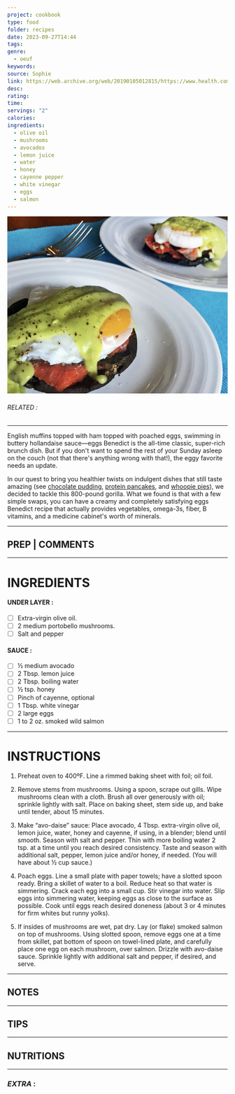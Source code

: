 ```yaml
---
project: cookbook
type: food
folder: recipes
date: 2023-09-27T14:44
tags: 
genre:
  - oeuf
keywords: 
source: Sophie
link: https://web.archive.org/web/20190105012815/https://www.health.com/food/healthy-eggs-benedict
desc: 
rating: 
time: 
servings: "2"
calories: 
ingredients:
  - olive oil
  - mushrooms
  - avocados
  - lemon juice
  - water
  - honey
  - cayenne pepper
  - white vinegar
  - eggs
  - salmon
---
```


![IMAGE](image_439.png)

###### *RELATED* : 
---
English muffins topped with ham topped with poached eggs, swimming in buttery hollandaise sauce—eggs Benedict is the all-time classic, super-rich brunch dish. But if you don't want to spend the rest of your Sunday asleep on the couch (not that there's anything wrong with that!), the eggy favorite needs an update.

In our quest to bring you healthier twists on indulgent dishes that still taste amazing (see [chocolate pudding](https://web.archive.org/web/20190105012815/https://www.health.com/recipes/how-to-make-chocolate-avocado-pudding), [protein pancakes](https://web.archive.org/web/20190105012815/https://www.health.com/food/protein-pancake-recipes), and [whoopie pies](https://web.archive.org/web/20190105012815/https://www.health.com/food/healthy-whoopie-pie)), we decided to tackle this 800-pound gorilla. What we found is that with a few simple swaps, you can have a creamy and completely satisfying eggs Benedict recipe that actually provides vegetables, omega-3s, fiber, B vitamins, and a medicine cabinet's worth of minerals.

---
## PREP | COMMENTS



---
# INGREDIENTS

#### UNDER LAYER :

- [ ] Extra-virgin olive oil.   
- [ ] 2 medium portobello mushrooms.   
- [ ] Salt and pepper

#### SAUCE :

- [ ] ½ medium avocado
- [ ] 2 Tbsp. lemon juice
- [ ] 2 Tbsp. boiling water
- [ ] ½ tsp. honey
- [ ] Pinch of cayenne, optional
- [ ] 1 Tbsp. white vinegar
- [ ] 2 large eggs
- [ ] 1 to 2 oz. smoked wild salmon

---
# INSTRUCTIONS

1. Preheat oven to 400ºF. Line a rimmed baking sheet with foil; oil foil.
    
2. Remove stems from mushrooms. Using a spoon, scrape out gills. Wipe mushrooms clean with a cloth. Brush all over generously with oil; sprinkle lightly with salt. Place on baking sheet, stem side up, and bake until tender, about 15 minutes.
    
3. Make “avo-daise” sauce: Place avocado, 4 Tbsp. extra-virgin olive oil, lemon juice, water, honey and cayenne, if using, in a blender; blend until smooth. Season with salt and pepper. Thin with more boiling water 2 tsp. at a time until you reach desired consistency. Taste and season with additional salt, pepper, lemon juice and/or honey, if needed. (You will have about ½ cup sauce.)
    
4. Poach eggs. Line a small plate with paper towels; have a slotted spoon ready. Bring a skillet of water to a boil. Reduce heat so that water is simmering. Crack each egg into a small cup. Stir vinegar into water. Slip eggs into simmering water, keeping eggs as close to the surface as possible. Cook until eggs reach desired doneness (about 3 or 4 minutes for firm whites but runny yolks).
    
5. If insides of mushrooms are wet, pat dry. Lay (or flake) smoked salmon on top of mushrooms. Using slotted spoon, remove eggs one at a time from skillet, pat bottom of spoon on towel-lined plate, and carefully place one egg on each mushroom, over salmon. Drizzle with avo-daise sauce. Sprinkle lightly with additional salt and pepper, if desired, and serve.

---
## NOTES



---
## TIPS



---
## NUTRITIONS



---
### *EXTRA* :



